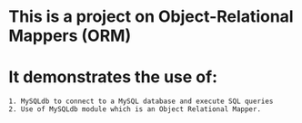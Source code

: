 # This is a project on Object-Relational Mappers (ORM)
# It demonstrates the use of:
	1. MySQLdb to connect to a MySQL database and execute SQL queries
	2. Use of MySQLdb module which is an Object Relational Mapper. 
